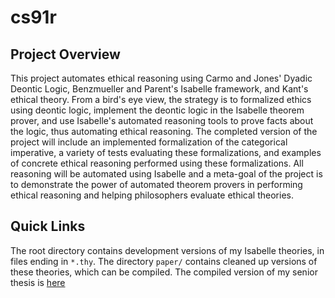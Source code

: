 # cs91r

## Project Overview

This project automates ethical reasoning using Carmo and Jones' Dyadic Deontic Logic, Benzmueller and Parent's 
Isabelle framework, and Kant's ethical theory. From a bird's eye view, the strategy is to formalized ethics using 
deontic logic, implement the deontic logic in the Isabelle theorem prover, and use Isabelle's automated reasoning 
tools to prove facts about the logic, thus automating ethical reasoning. The completed version of the project will include
an implemented formalization of the categorical imperative, a variety of tests evaluating these formalizations, and examples
of concrete ethical reasoning performed using these formalizations. All reasoning will be automated using Isabelle and a meta-goal
of the project is to demonstrate the power of automated theorem provers in performing ethical reasoning and helping 
philosophers evaluate ethical theories.

## Quick Links

The root directory contains development versions of my Isabelle theories, in files ending in `*.thy`. The directory `paper/` 
contains cleaned up versions of these theories, which can be compiled. The compiled version 
of my senior thesis is [here](https://github.com/lsingh123/cs91r/blob/main/paper/output/Automated_Kantian_Ethics_LS_Thesis.pdf)
 
